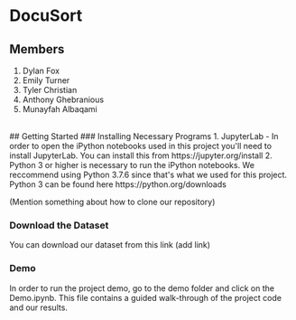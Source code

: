 # DocuSort
## Members
1. Dylan Fox
2. Emily Turner
3. Tyler Christian
4. Anthony Ghebranious
5. Munayfah Albaqami

<br>
## Getting Started
### Installing Necessary Programs
1. JupyterLab - In order to open the iPython notebooks used in this project you'll need to install JupyterLab. You can install this from https://jupyter.org/install  
2. Python 3 or higher is necessary to run the iPython notebooks. We reccommend using Python 3.7.6 since that's what we used for this project. Python 3 can be found here https://python.org/downloads

(Mention something about how to clone our repository)

### Download the Dataset
You can download our dataset from this link (add link)

### Demo
In order to run the project demo, go to the demo folder and click on the Demo.ipynb. This file contains a guided walk-through of the project code and our results.
